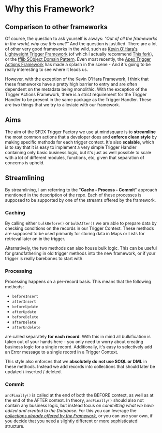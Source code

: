 # Why this Framework?

## Comparison to other frameworks
Of course, the question to ask yourself is always: *"Out of all the frameworks in the world, why use this one?"* And the question is justified. There are a lot of other very good frameworks in the wild, such as [Kevin O'Hara's Lightweight Trigger Framework](https://github.com/kevinohara80/sfdc-trigger-framework) (of which I actually recommend [This fork](https://github.com/timbarsotti/sfdc-trigger-framework)), or the [fflib SObject Domain Pattern](https://github.com/apex-enterprise-patterns/fflib-apex-common/blob/master/sfdx-source/apex-common/main/classes/fflib_SObjectDomain.cls). Even most recently, the [Apex Trigger Actions Framework](https://github.com/mitchspano/apex-trigger-actions-framework) has made a splash in the scene - And it's going to be really interesting to see where it leads us.

However, with the exception of the Kevin O'Hara Framework, I think that these frameworks have a pretty high barrier to entry and are often dependent on the metadata being monolithic. With the exception of the Trigger Actions Framework, there is a strict requirement for the Trigger Handler to be present in the same package as the Trigger Handler. These are two things that we try to alleviate with our framework.

## Aims

The aim of the SFDX Trigger Factory we use at mindsquare is to **streamline** the most common actions that a developer does and **enforce clean style** by making specific methods for each trigger context. It's also **scalable**, which is to say that it is easy to implement a very simple Trigger Handler containing only basic business logic, but it's just as well possible to scale with a lot of different modules, functions, etc, given that separation of concerns is upheld.

## Streamlining
By streamlining, I am referring to the "**Cache - Process - Commit**" approach mentioned in the description of the repo. Each of these processes is supposed to be supported by one of the streams offered by the framework. 

### Caching
By calling either `bulkBefore()` or `bulkAfter()` we are able to prepare data by checking conditions on the records in our Trigger Context. These methods are supposed to be used primarily for storing data in Maps or Lists for retrieval later on in the trigger.

Alternatively, the two methods can also house bulk logic. This can be useful for grandfathering in old trigger methods into the new framework, or if your trigger is really barebones to start with.

### Processing
Processing happens on a per-record basis. This means that the following methods:

* `beforeInsert`
* `afterInsert`
* `beforeUpdate`
* `afterUpdate`
* `beforeDelete`
* `afterDelete`
* `afterUndelete`

are called separately **for each record**. With this in mind all bulkification is taken out of your hands here - you only need to worry about creating business logic for a single record. Additionally, it's easy to selectively add an Error message to a single record in a Trigger Context.

This style also enforces that we **absolutely do not use SOQL or DML** in these methods. Instead we add records into collections that should later be updated / inserted / deleted.

### Commit
`andFinally()` is called at the end of both the BEFORE context, as well as at the end of the AFTER context. In theory, `andFinally()` should also not contain any business logic, but instead focus on *committing what we have edited and created to the Database*. For this you can leverage the *[collections already offered by the Framework](features.md#store-database-operations-directly-in-your-handler)*, or you can use your own, if you decide that you need a slightly different or more sophisticated structure.